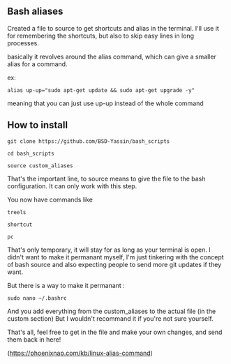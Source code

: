 ## Bash aliases

Created a file to source to get shortcuts and alias in the terminal. 
I'll use it for remembering the shortcuts, but also to skip easy lines in long processes. 

basically it revolves around the alias command, which can give a smaller alias for a command. 

ex:

```
alias up-up="sudo apt-get update && sudo apt-get upgrade -y"
```

meaning that you can just use up-up instead of the whole command

## How to install

``` 
git clone https://github.com/BSD-Yassin/bash_scripts 
```

```
cd bash_scripts
```

```
source custom_aliases
```

That's the important line, to source means to give the file to the bash configuration. It can only work with this step.

You now have commands like 

```
treels 
```

```
shortcut
 ```

```
pc 
```

That's only temporary, it will stay for as long as your terminal is open. I didn't want to make it permanant myself, I'm just tinkering with the concept of bash source and also expecting people to send more git updates if they want. 

But there is a way to make it permanant : 

```
sudo nano ~/.bashrc 
```

And you add everything from the custom_aliases to the actual file (in the custom section)
But I wouldn't recommand it if you're not sure yourself.

That's all, feel free to get in the file and make your own changes, and send them back in here! 

(https://phoenixnap.com/kb/linux-alias-command)
